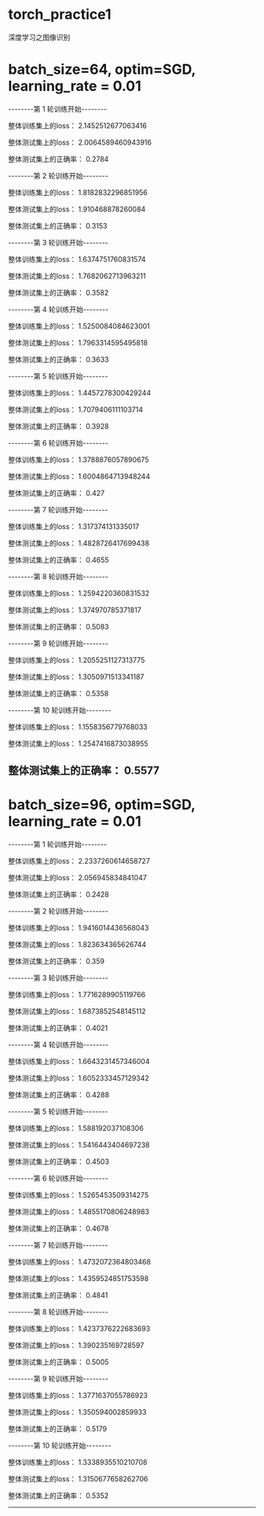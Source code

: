 # torch_practice1
深度学习之图像识别
# batch_size=64, optim=SGD, learning_rate = 0.01
--------第 1 轮训练开始--------

整体训练集上的loss： 2.1452512677063416

整体测试集上的loss： 2.0064589460943916

整体测试集上的正确率： 0.2784

--------第 2 轮训练开始--------

整体训练集上的loss： 1.8182832296851956

整体测试集上的loss： 1.910468878260084

整体测试集上的正确率： 0.3153

--------第 3 轮训练开始--------

整体训练集上的loss： 1.6374751760831574

整体测试集上的loss： 1.7682062713963211

整体测试集上的正确率： 0.3582

--------第 4 轮训练开始--------

整体训练集上的loss： 1.5250084084623001

整体测试集上的loss： 1.7963314595495818

整体测试集上的正确率： 0.3633

--------第 5 轮训练开始--------

整体训练集上的loss： 1.4457278300429244

整体测试集上的loss： 1.7079406111103714

整体测试集上的正确率： 0.3928

--------第 6 轮训练开始--------

整体训练集上的loss： 1.3788876057890675

整体测试集上的loss： 1.6004864713948244

整体测试集上的正确率： 0.427

--------第 7 轮训练开始--------

整体训练集上的loss： 1.317374131335017

整体测试集上的loss： 1.4828726417699438

整体测试集上的正确率： 0.4655

--------第 8 轮训练开始--------

整体训练集上的loss： 1.2594220360831532

整体测试集上的loss： 1.374970785371817

整体测试集上的正确率： 0.5083

--------第 9 轮训练开始--------

整体训练集上的loss： 1.2055251127313775

整体测试集上的loss： 1.3050971513341187

整体测试集上的正确率： 0.5358

--------第 10 轮训练开始--------

整体训练集上的loss： 1.1558356779768033

整体测试集上的loss： 1.2547416873038955

整体测试集上的正确率： 0.5577
---
# batch_size=96, optim=SGD, learning_rate = 0.01
--------第 1 轮训练开始--------

整体训练集上的loss： 2.2337260614658727

整体测试集上的loss： 2.056945834841047

整体测试集上的正确率： 0.2428

--------第 2 轮训练开始--------

整体训练集上的loss： 1.9416014436568043

整体测试集上的loss： 1.823634365626744

整体测试集上的正确率： 0.359

--------第 3 轮训练开始--------

整体训练集上的loss： 1.7716289905119766

整体测试集上的loss： 1.6873852548145112

整体测试集上的正确率： 0.4021

--------第 4 轮训练开始--------

整体训练集上的loss： 1.6643231457346004

整体测试集上的loss： 1.6052333457129342

整体测试集上的正确率： 0.4288

--------第 5 轮训练开始--------

整体训练集上的loss： 1.588192037108306

整体测试集上的loss： 1.5416443404697238

整体测试集上的正确率： 0.4503

--------第 6 轮训练开始--------

整体训练集上的loss： 1.5265453509314275

整体测试集上的loss： 1.4855170806248983

整体测试集上的正确率： 0.4678

--------第 7 轮训练开始--------

整体训练集上的loss： 1.4732072364803468

整体测试集上的loss： 1.4359524851753598

整体测试集上的正确率： 0.4841

--------第 8 轮训练开始--------

整体训练集上的loss： 1.4237376222683693

整体测试集上的loss： 1.390235169728597

整体测试集上的正确率： 0.5005

--------第 9 轮训练开始--------

整体训练集上的loss： 1.3771637055786923

整体测试集上的loss： 1.350594002859933

整体测试集上的正确率： 0.5179

--------第 10 轮训练开始--------

整体训练集上的loss： 1.3338935510210708

整体测试集上的loss： 1.3150677658262706

整体测试集上的正确率： 0.5352

---
